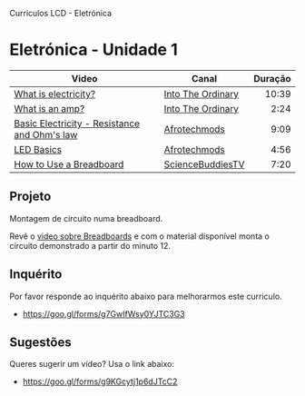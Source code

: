 Curriculos LCD - Eletrónica

# Eletrónica - Unidade 1

| Video | Canal | Duração
|-------|-------| --:
| [What is electricity?](https://www.youtube.com/watch?v=ru032Mfsfig) | [Into The Ordinary](https://www.youtube.com/channel/UCyD3sEJLC52UzR1wjtclsPw) | 10:39
| [What is an amp?](https://www.youtube.com/watch?v=xr68GxkiWFM) | [Into The Ordinary](https://www.youtube.com/channel/UCyD3sEJLC52UzR1wjtclsPw) |  2:24
| [Basic Electricity - Resistance and Ohm's law](https://www.youtube.com/watch?v=NfcgA1axPLo) | [Afrotechmods](https://www.youtube.com/channel/UCosnWgi3eorc1klEQ8pIgJQ)  | 9:09
| [LED Basics](https://www.youtube.com/watch?annotation_id=annotation_3312037227) | [Afrotechmods](https://www.youtube.com/channel/UCosnWgi3eorc1klEQ8pIgJQ) | 4:56
| [How to Use a Breadboard](https://www.youtube.com/watch?v=6WReFkfrUIk) |[ScienceBuddiesTV](https://www.youtube.com/channel/UCPrbh_9pghzmzkI1wJJRv7Q) | 7:20

## Projeto

Montagem de circuito numa breadboard.

Revê o [video sobre Breadboards](https://youtu.be/6WReFkfrUIk?t=300) e com o material disponível monta o circuito demonstrado a partir do minuto 12.

## Inquérito

Por favor responde ao inquérito abaixo para melhorarmos este curriculo.

* https://goo.gl/forms/g7GwIfWsy0YJTC3G3

## Sugestões

Queres sugerir um vídeo? Usa o link abaixo:

* https://goo.gl/forms/g9KGcytj1p6dJTcC2
